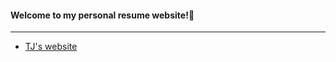 #### Welcome to my personal resume website!💖
---

- [TJ's website](https://tjboise.github.io/resume/)

